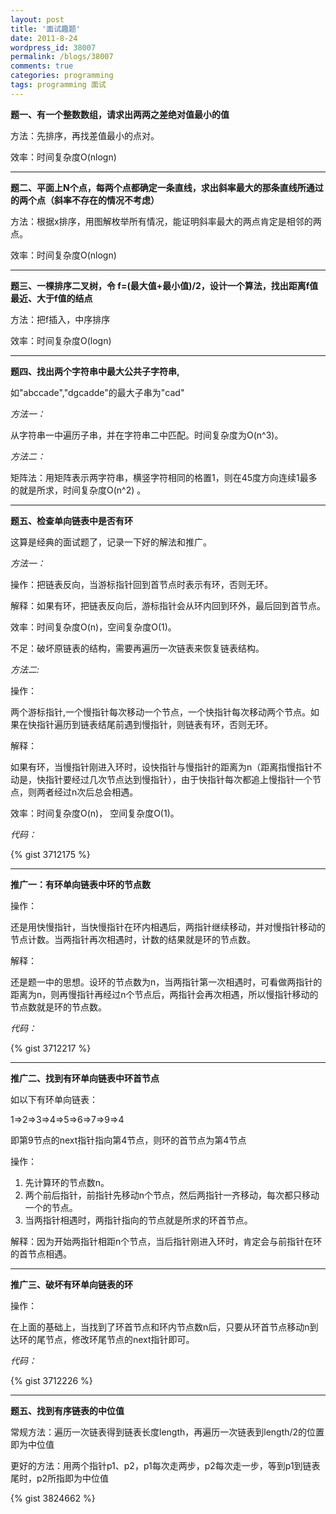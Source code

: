 ```yaml
---
layout: post
title: '面试趣题'
date: 2011-8-24
wordpress_id: 38007
permalink: /blogs/38007
comments: true
categories: programming
tags: programming 面试
---
```


**题一、有一个整数数组，请求出两两之差绝对值最小的值**

方法：先排序，再找差值最小的点对。

效率：时间复杂度O(nlogn)

---

**题二、平面上N个点，每两个点都确定一条直线，求出斜率最大的那条直线所通过的两个点（斜率不存在的情况不考虑）**

方法：根据x排序，用图解枚举所有情况，能证明斜率最大的两点肯定是相邻的两点。

效率：时间复杂度O(nlogn)

---
**题三、一棵排序二叉树，令 f=(最大值+最小值)/2，设计一个算法，找出距离f值最近、大于f值的结点**

方法：把f插入，中序排序

效率：时间复杂度O(logn)

<!--more-->

---
**题四、找出两个字符串中最大公共子字符串,**

如"abccade","dgcadde"的最大子串为"cad"

*方法一：*

从字符串一中遍历子串，并在字符串二中匹配。时间复杂度为O(n^3)。

*方法二：*

矩阵法：用矩阵表示两字符串，横竖字符相同的格置1，则在45度方向连续1最多的就是所求，时间复杂度O(n^2) 。

---
**题五、检查单向链表中是否有环**

这算是经典的面试题了，记录一下好的解法和推广。

*方法一：*

操作：把链表反向，当游标指针回到首节点时表示有环，否则无环。

解释：如果有环，把链表反向后，游标指针会从环内回到环外，最后回到首节点。

效率：时间复杂度O(n)，空间复杂度O(1)。

不足：破坏原链表的结构，需要再遍历一次链表来恢复链表结构。

*方法二:*

操作：

两个游标指针,一个慢指针每次移动一个节点，一个快指针每次移动两个节点。如果在快指针遍历到链表结尾前遇到慢指针，则链表有环，否则无环。

解释：

如果有环，当慢指针刚进入环时，设快指针与慢指针的距离为n（距离指慢指针不动是，快指针要经过几次节点达到慢指针），由于快指针每次都追上慢指针一个节点，则两者经过n次后总会相遇。

效率：时间复杂度O(n)， 空间复杂度O(1)。

*代码：*

{% gist 3712175 %}


---
**推广一：有环单向链表中环的节点数**

操作：

还是用快慢指针，当快慢指针在环内相遇后，两指针继续移动，并对慢指针移动的节点计数。当两指针再次相遇时，计数的结果就是环的节点数。


解释：

还是题一中的思想。设环的节点数为n，当两指针第一次相遇时，可看做两指针的距离为n，则再慢指针再经过n个节点后，两指针会再次相遇，所以慢指针移动的节点数就是环的节点数。


*代码：*

{% gist 3712217 %}


---
**推广二、找到有环单向链表中环首节点**

如以下有环单向链表：

1=>2=>3=>4=>5=>6=>7=>9=>4

即第9节点的next指针指向第4节点，则环的首节点为第4节点


操作：
 
1. 先计算环的节点数n。
2. 两个前后指针，前指针先移动n个节点，然后两指针一齐移动，每次都只移动一个的节点。
3. 当两指针相遇时，两指针指向的节点就是所求的环首节点。

解释：因为开始两指针相距n个节点，当后指针刚进入环时，肯定会与前指针在环的首节点相遇。


---
**推广三、破坏有环单向链表的环**

操作：

在上面的基础上，当找到了环首节点和环内节点数n后，只要从环首节点移动n到达环的尾节点，修改环尾节点的next指针即可。


*代码：*

{% gist 3712226 %}


---
**题五、找到有序链表的中位值**

常规方法：遍历一次链表得到链表长度length，再遍历一次链表到length/2的位置即为中位值

更好的方法：用两个指针p1、p2，p1每次走两步，p2每次走一步，等到p1到链表尾时，p2所指即为中位值

{% gist 3824662 %}


